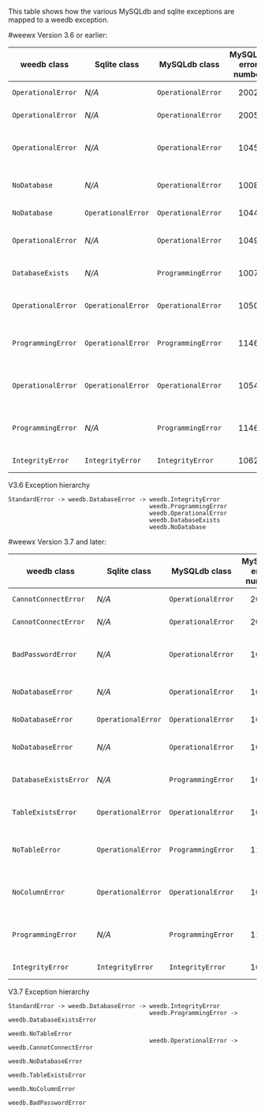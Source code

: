This table shows how the various MySQLdb and sqlite exceptions are mapped to a weedb exception.

#weewx Version 3.6 or earlier:

| weedb class        | Sqlite class       | MySQLdb class      | MySQLdb error number | Description                     |
|--------------------|--------------------|--------------------|:--------------------:|---------------------------------|
| `OperationalError` | *N/A*              | `OperationalError` |         2002         | Server down                     |
| `OperationalError` | *N/A*              | `OperationalError` |         2005         | Unknown host                    |
| `OperationalError` | *N/A*              | `OperationalError` |         1045         | Bad or non-existent password    |
| `NoDatabase`       | *N/A*              | `OperationalError` |         1008         | Drop non-existent database      |
| `NoDatabase`       | `OperationalError` | `OperationalError` |         1044         | No permission                   |
| `OperationalError` | *N/A*              | `OperationalError` |         1049         | Open non-existent database      |
| `DatabaseExists`   | *N/A*              | `ProgrammingError` |         1007         | Database already exists         |
| `OperationalError` | `OperationalError` | `OperationalError` |         1050         | Table already exists            |
| `ProgrammingError` | `OperationalError` | `ProgrammingError` |         1146         | SELECT non-existing table       |
| `OperationalError` | `OperationalError` | `OperationalError` |         1054         | SELECT non-existing column      |
| `ProgrammingError` | *N/A*              | `ProgrammingError` |         1146         | SELECT on non-existing database |
| `IntegrityError`   | `IntegrityError`   | `IntegrityError`   |         1062         | Duplicate key                   |

V3.6 Exception hierarchy

~~~
StandardError -> weedb.DatabaseError -> weedb.IntegrityError
                                        weedb.ProgrammingError
                                        weedb.OperationalError
                                        weedb.DatabaseExists
                                        weedb.NoDatabase
~~~


#weewx Version 3.7 and later:

| weedb class           | Sqlite class       | MySQLdb class      | MySQLdb error number | Description                     |
|-----------------------|--------------------|--------------------|:--------------------:|---------------------------------|
| `CannotConnectError`  | *N/A*              | `OperationalError` |         2002         | Server down                     |
| `CannotConnectError`  | *N/A*              | `OperationalError` |         2005         | Unknown host                    |
| `BadPasswordError`    | *N/A*              | `OperationalError` |         1045         | Bad or non-existent password    |
| `NoDatabaseError`     | *N/A*              | `OperationalError` |         1008         | Drop non-existent database      |
| `NoDatabaseError`     | `OperationalError` | `OperationalError` |         1044         | No permission                   |
| `NoDatabaseError`     | *N/A*              | `OperationalError` |         1049         | Open non-existent database      |
| `DatabaseExistsError` | *N/A*              | `ProgrammingError` |         1007         | Database already exists         |
| `TableExistsError`    | `OperationalError` | `OperationalError` |         1050         | Table already exists            |
| `NoTableError`        | `OperationalError` | `ProgrammingError` |         1146         | SELECT non-existing table       |
| `NoColumnError`       | `OperationalError` | `OperationalError` |         1054         | SELECT non-existing column      |
| `ProgrammingError`    | *N/A*              | `ProgrammingError` |         1146         | SELECT on non-existing database |
| `IntegrityError`      | `IntegrityError`   | `IntegrityError`   |         1062         | Duplicate key                   |

V3.7 Exception hierarchy

~~~
StandardError -> weedb.DatabaseError -> weedb.IntegrityError
                                        weedb.ProgrammingError -> weedb.DatabaseExistsError
                                                                  weedb.NoTableError
                                        weedb.OperationalError -> weedb.CannotConnectError
                                                                  weedb.NoDatabaseError
                                                                  weedb.TableExistsError
                                                                  weedb.NoColumnError
                                                                  weedb.BadPasswordError
~~~